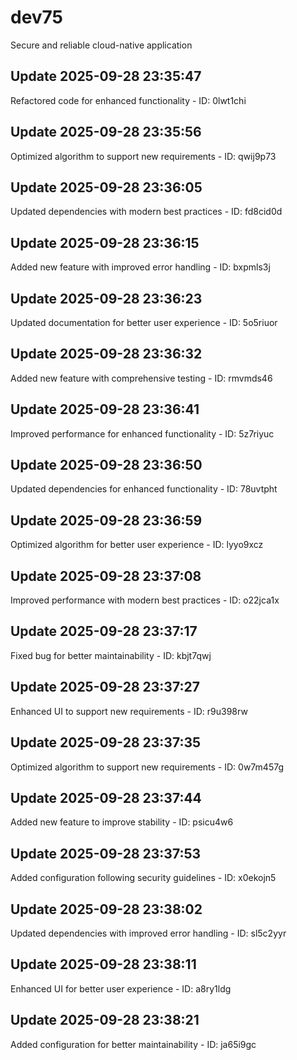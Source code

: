 # dev75
Secure and reliable cloud-native application

## Update 2025-09-28 23:35:47
Refactored code for enhanced functionality - ID: 0lwt1chi


## Update 2025-09-28 23:35:56
Optimized algorithm to support new requirements - ID: qwij9p73


## Update 2025-09-28 23:36:05
Updated dependencies with modern best practices - ID: fd8cid0d


## Update 2025-09-28 23:36:15
Added new feature with improved error handling - ID: bxpmls3j


## Update 2025-09-28 23:36:23
Updated documentation for better user experience - ID: 5o5riuor


## Update 2025-09-28 23:36:32
Added new feature with comprehensive testing - ID: rmvmds46


## Update 2025-09-28 23:36:41
Improved performance for enhanced functionality - ID: 5z7riyuc


## Update 2025-09-28 23:36:50
Updated dependencies for enhanced functionality - ID: 78uvtpht


## Update 2025-09-28 23:36:59
Optimized algorithm for better user experience - ID: lyyo9xcz


## Update 2025-09-28 23:37:08
Improved performance with modern best practices - ID: o22jca1x


## Update 2025-09-28 23:37:17
Fixed bug for better maintainability - ID: kbjt7qwj


## Update 2025-09-28 23:37:27
Enhanced UI to support new requirements - ID: r9u398rw


## Update 2025-09-28 23:37:35
Optimized algorithm to support new requirements - ID: 0w7m457g


## Update 2025-09-28 23:37:44
Added new feature to improve stability - ID: psicu4w6


## Update 2025-09-28 23:37:53
Added configuration following security guidelines - ID: x0ekojn5


## Update 2025-09-28 23:38:02
Updated dependencies with improved error handling - ID: sl5c2yyr


## Update 2025-09-28 23:38:11
Enhanced UI for better user experience - ID: a8ry1ldg


## Update 2025-09-28 23:38:21
Added configuration for better maintainability - ID: ja65i9gc


